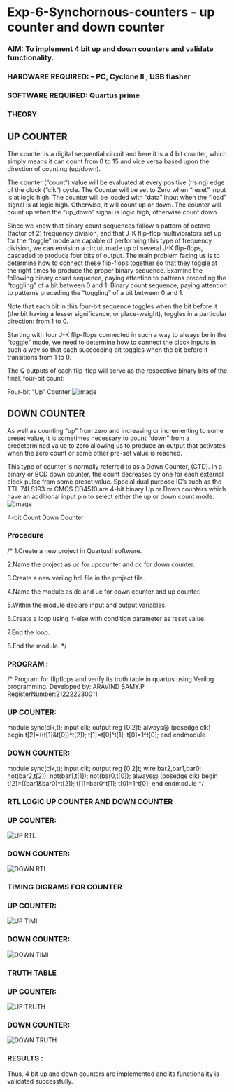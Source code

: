 # Exp-6-Synchornous-counters - up counter and down counter 
### AIM: To implement 4 bit up and down counters and validate  functionality.
### HARDWARE REQUIRED:  – PC, Cyclone II , USB flasher
### SOFTWARE REQUIRED:   Quartus prime
### THEORY 

## UP COUNTER 
The counter is a digital sequential circuit and here it is a 4 bit counter, which simply means it can count from 0 to 15 and vice versa based upon the direction of counting (up/down). 

The counter (“count“) value will be evaluated at every positive (rising) edge of the clock (“clk“) cycle.
The Counter will be set to Zero when “reset” input is at logic high.
The counter will be loaded with “data” input when the “load” signal is at logic high. Otherwise, it will count up or down.
The counter will count up when the “up_down” signal is logic high, otherwise count down

Since we know that binary count sequences follow a pattern of octave (factor of 2) frequency division, and that J-K flip-flop multivibrators set up for the “toggle” mode are capable of performing this type of frequency division, we can envision a circuit made up of several J-K flip-flops, cascaded to produce four bits of output.
The main problem facing us is to determine how to connect these flip-flops together so that they toggle at the right times to produce the proper binary sequence.
Examine the following binary count sequence, paying attention to patterns preceding the “toggling” of a bit between 0 and 1:
Binary count sequence, paying attention to patterns preceding the “toggling” of a bit between 0 and 1.

Note that each bit in this four-bit sequence toggles when the bit before it (the bit having a lesser significance, or place-weight), toggles in a particular direction: from 1 to 0.



 
 

Starting with four J-K flip-flops connected in such a way to always be in the “toggle” mode, we need to determine how to connect the clock inputs in such a way so that each succeeding bit toggles when the bit before it transitions from 1 to 0.

The Q outputs of each flip-flop will serve as the respective binary bits of the final, four-bit count:

 
 

Four-bit “Up” Counter
![image](https://user-images.githubusercontent.com/36288975/169644758-b2f4339d-9532-40c5-af40-8f4f8c942e2c.png)



## DOWN COUNTER 

As well as counting “up” from zero and increasing or incrementing to some preset value, it is sometimes necessary to count “down” from a predetermined value to zero allowing us to produce an output that activates when the zero count or some other pre-set value is reached.

This type of counter is normally referred to as a Down Counter, (CTD). In a binary or BCD down counter, the count decreases by one for each external clock pulse from some preset value. Special dual purpose IC’s such as the TTL 74LS193 or CMOS CD4510 are 4-bit binary Up or Down counters which have an additional input pin to select either the up or down count mode.
![image](https://user-images.githubusercontent.com/36288975/169644844-1a14e123-7228-4ed8-81a9-eb937dff4ac8.png)


4-bit Count Down Counter
### Procedure
/* 
1.Create a new project in QuartusII software.

2.Name the project as uc for upcounter and dc for down counter.

3.Create a new verilog hdl file in the project file.

4.Name the module as dc and uc for down counter and up counter.

5.Within the module declare input and output variables.

6.Create a loop using if-else with condition parameter as reset value.

7.End the loop.

8.End the module.
*/



### PROGRAM :
/*
Program for flipflops  and verify its truth table in quartus using Verilog programming.
Developed by: ARAVIND SAMY.P
RegisterNumber:212222230011
### UP COUNTER:

module sync(clk,t);
input clk;
output reg [0:2]t;
always@ (posedge clk)
begin
t[2]=((t[1]&t[0])^t[2]);
t[1]=t[0]^t[1];
t[0]=1^t[0];
end
endmodule

### DOWN COUNTER:
module sync(clk,t);
input clk;
output reg [0:2]t;
wire bar2,bar1,bar0;
not(bar2,t[2]);
not(bar1,t[1]);
not(bar0,t[0]);
always@ (posedge clk)
begin
t[2]=((bar1&bar0)^t[2]);
t[1]=bar0^t[1];
t[0]=1^t[0];
end
endmodule
*/






### RTL LOGIC UP COUNTER AND DOWN COUNTER  
### UP COUNTER:

![UP RTL](https://github.com/Aravindsamy04/Exp-7-Synchornous-counters-/assets/113497037/8eb088cc-f63c-4b0b-92b2-b6a47d8978e8)

### DOWN COUNTER:


![DOWN RTL](https://github.com/Aravindsamy04/Exp-7-Synchornous-counters-/assets/113497037/d9df028e-1f07-4352-8be8-17220d0cbbc6)



### TIMING DIGRAMS FOR COUNTER  
### UP COUNTER:
![UP TIMI](https://github.com/Aravindsamy04/Exp-7-Synchornous-counters-/assets/113497037/6bce420b-0dff-4b9d-94e4-88ae4637da51)


### DOWN COUNTER:

![DOWN TIMI](https://github.com/Aravindsamy04/Exp-7-Synchornous-counters-/assets/113497037/88f57263-f995-46de-9ebb-4d5ef8bc9ab8)



### TRUTH TABLE 
### UP COUNTER:
![UP TRUTH](https://github.com/Aravindsamy04/Exp-7-Synchornous-counters-/assets/113497037/bcf6e401-a332-4af5-99b4-916971c91b33)


### DOWN COUNTER:


![DOWN TRUTH](https://github.com/Aravindsamy04/Exp-7-Synchornous-counters-/assets/113497037/32d17096-25e7-4b30-a2cf-f7318e423fb0)


### RESULTS :
Thus, 4 bit up and down counters are implemented and its functionality is validated successfully.


